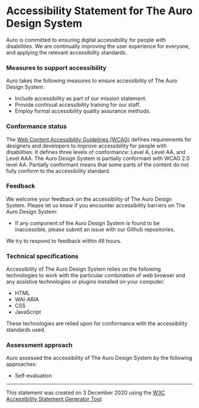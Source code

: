 # Accessibility Statement for <span class="basic-information website-name">The Auro Design System</span>

<span class="basic-information organization-name">Auro</span> is committed to ensuring digital accessibility for people with disabilities. We are continually improving the user experience for everyone, and applying the relevant accessibility standards.

### Measures to support accessibility

<span class="basic-information organization-name">Auro</span> takes the following measures to ensure accessibility of <span class="basic-information website-name">The Auro Design System</span>:

*   Include accessibility as part of our mission statement.
*   Provide continual accessibility training for our staff.
*   Employ formal accessibility quality assurance methods.

### Conformance status

The [Web Content Accessibility Guidelines (WCAG)](https://www.w3.org/WAI/standards-guidelines/wcag/) defines requirements for designers and developers to improve accessibility for people with disabilities. It defines three levels of conformance: Level A, Level AA, and Level AAA. <span class="basic-information website-name">The Auro Design System</span> is <span class="basic-information conformance-status" data-printfilter="lowercase">partially conformant</span> with <span class="basic-information conformance-standard"><span data-negate="">WCAG 2.0 level AA</span>.</span> <span><span class="basic-information conformance-status">Partially conformant</span> means that <span class="basic-information conformance-meaning">some parts of the content do not fully conform to the accessibility standard</span>.</span>

### Feedback

We welcome your feedback on the accessibility of <span class="basic-information website-name">The Auro Design System</span>. Please let us know if you encounter accessibility barriers on <span class="basic-information website-name">The Auro Design System</span>:

*   If any component of the Auro Design System is found to be inaccessible, please submit an issue with our Github repositories.

We try to respond to feedback within <span class="feedback responsetime">48 hours</span>.

### Technical specifications

Accessibility of <span class="basic-information website-name">The Auro Design System</span> relies on the following technologies to work with the particular combination of web browser and any assistive technologies or plugins installed on your computer:

*   HTML
*   WAI-ARIA
*   CSS
*   JavaScript

These technologies are relied upon for conformance with the accessibility standards used.

### Assessment approach

<span class="basic-information organization-name">Auro</span> assessed the accessibility of <span class="basic-information website-name">The Auro Design System</span> by the following approaches:

*   Self-evaluation

* * *

This statement was created on <span class="basic-information statement-created-date">3 December 2020</span> using the [W3C Accessibility Statement Generator Tool](https://www.w3.org/WAI/planning/statements/).
